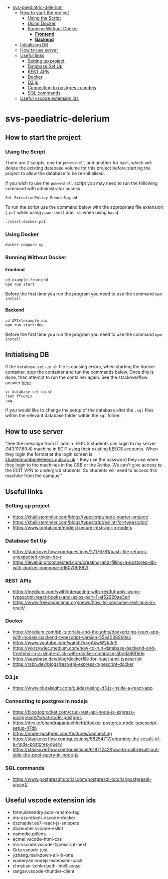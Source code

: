 - [svs-paediatric-delerium](#svs-paediatric-delerium)
  - [How to start the project](#how-to-start-the-project)
    - [Using the Script](#using-the-script)
    - [Using Docker](#using-docker)
    - [Running Without Docker](#running-without-docker)
      - [**Frontend**](#frontend)
      - [**Backend**](#backend)
  - [Initialising DB](#initialising-db)
  - [How to use server](#how-to-use-server)
  - [Useful links](#useful-links)
    - [Setting up project](#setting-up-project)
    - [Database Set Up](#database-set-up)
    - [REST APIs](#rest-apis)
    - [Docker](#docker)
    - [D3.js](#d3js)
    - [Connecting to postgres in nodejs](#connecting-to-postgres-in-nodejs)
    - [SQL commands](#sql-commands)
  - [Useful vscode extension ids](#useful-vscode-extension-ids)

# svs-paediatric-delerium 
## How to start the project
### Using the Script
There are 2 scripts, one for ```powershell``` and another for ```bash```, which will delete the existing database volume for this project before starting the project to allow the database to be re-initialised.

If you wish to use the ```powershell``` script you may need to run the following command with administrator access
```
Set-ExecutionPolicy RemoteSigned
```
To run the script use the command below with the appropriate file extension (```.ps1``` when using ```powershell``` and ```.sh``` when using ```bash```).
```
./start-docker.ps1
```
### Using Docker
```
docker-compose up
``` 
### Running Without Docker
#### **Frontend** 
```
cd example-frontend
npm run start
```

Before the first time you run the program you need to use the command ```npm install```
#### **Backend**
```
cd APIs\example-api
npm run start:dev
```

Before the first time you run the program you need to use the command ```npm install```
## Initialising DB
If the ```database-set-up.sh``` file is causing errors, when starting the docker container, stop the container and run the commands below. Once this is done, then attempt to run the container again. See the stackoverflow answer [here](https://stackoverflow.com/questions/27176781/bash-file-returns-unexpected-token-do-r).
```
vi database-set-up.sh
:set ff=unix
:wq
```

If you would like to change the setup of the database alter the ```.sql``` files within the relevant database folder within the ```sql``` folder.
## How to use server
"See the message from IT admin. EEECS students can login to my server (143.117.69.4) machine in ECIT using their existing EEECS accounts. When they login the format at the login screen is studentnumber@eeecs.qub.ac.uk - they use the password they use when they login to the machines in the CSB or the Ashby.  We can't give access to the ECIT VPN to undergrad students. So students will need to access this machine from the campus."
## Useful links
### Setting up project
* https://khalilstemmler.com/blogs/typescript/node-starter-project/
* https://khalilstemmler.com/blogs/typescript/eslint-for-typescript/ 
* https://www.toptal.com/nodejs/secure-rest-api-in-nodejs
### Database Set Up
* https://stackoverflow.com/questions/27176781/bash-file-returns-unexpected-token-do-r
* https://levelup.gitconnected.com/creating-and-filling-a-postgres-db-with-docker-compose-e1607f6f882f
### REST APIs
* https://medium.com/swlh/interacting-with-restful-apis-using-typescript-react-hooks-and-axios-part-1-af52920ae3e4
* https://www.freecodecamp.org/news/how-to-consume-rest-apis-in-react/
### Docker
* https://medium.com/bb-tutorials-and-thoughts/dockerizing-react-app-with-nodejs-backend-typescript-version-55a40389b0ac
* https://www.youtube.com/watch?v=gAkwW2tuIqE
* https://wkrzywiec.medium.com/how-to-run-database-backend-and-frontend-in-a-single-click-with-docker-compose-4bcda66f6de
* https://saasbase.dev/blog/dockerfile-for-react-and-typescript
* https://rsbh.dev/blogs/rest-api-express-typescript-docker
### D3.js
* https://www.pluralsight.com/guides/using-d3.js-inside-a-react-app
### Connecting to postgres in nodejs
* https://blog.logrocket.com/crud-rest-api-node-js-express-postgresql/#what-node-postgres
* https://dev.to/chandrapantachhetri/docker-postgres-node-typescript-setup-47db
* https://node-postgres.com/features/connecting
* https://stackoverflow.com/questions/58254717/returning-the-result-of-a-node-postgres-query
* https://stackoverflow.com/questions/61871242/how-to-call-result-out-side-the-pool-query-in-node-js
### SQL commands
* https://www.postgresqltutorial.com/postgresql-tutorial/postgresql-upsert/
## Useful vscode extension ids
* formulahendry.auto-rename-tag
* ms-azuretools.vscode-docker
* dsznajder.es7-react-js-snippets
* dbaeumer.vscode-eslint
* eamodio.gitlens
* ecmel.vscode-html-css
* ms-vscode.vscode-typescript-next
* Orta.vscode-jest
* yzhang.markdown-all-in-one
* waderyan.nodejs-extension-pack
* christian-kohler.path-intellisense
* rangav.vscode-thunder-client

